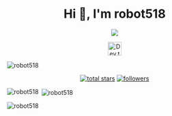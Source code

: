 <h1 align="center">Hi 👋, I'm robot518</h1>
<p align="center">
  <!-- Typing SVG by robot518 - https://github.com/robot518/readme-typing-svg -->
  <a href="https://github.com/robot518/readme-typing-svg">
    <img src="https://readme-typing-svg.demolab.com/?lines=Full-stack%20game/web/app%20developer;Experienced%20Game%20Designer;10%2B%20years%20of%20coding%20experience;Always%20learning%20new%20things&font=Fira%20Code&center=true&width=440&height=45&color=f75c7e&vCenter=true&pause=1000&size=22" /></a>
</p>

<!-- Social icons section -->
<p align="center">
  <a href="https://www.zhihu.com/people/chen-ye-85-82"><img width="32px" alt="Dev.to" title="robot518 Dev.to" src="https://i.imgur.com/71YSD3L.png"></a>
<!--   &#8287;&#8287;&#8287;&#8287;&#8287;
  <a href="http://eyl327.mywebcommunity.org/promos/"><img width="32px" alt="Free Stuff" title="Free gifts for you" src="https://i.imgur.com/0uVwkoZ.png"/></a> -->
</p>

<p align="left"> <img src="https://komarev.com/ghpvc/?username=robot518&label=Profile%20views&color=0e75b6&style=flat" alt="robot518" /> </p>

<!-- Social badges section -->
<!-- Badges with custom icons - https://github.com/robot518/custom-icon-badges -->
<p align="center">
  <a href="https://github.com/robot518?tab=repositories&sort=stargazers">
    <img alt="total stars" title="Total stars on GitHub" src="https://custom-icon-badges.demolab.com/github/stars/robot518?color=55960c&style=for-the-badge&labelColor=488207&logo=star"/></a>
  <a href="https://github.com/robot518?tab=followers">
    <img alt="followers" title="Follow me on Github" src="https://custom-icon-badges.demolab.com/github/followers/robot518?color=236ad3&labelColor=1155ba&style=for-the-badge&logo=person-add&label=Follow&logoColor=white"/></a>
</p>

<p><img align="left" src="https://github-readme-stats.vercel.app/api/top-langs?username=robot518&show_icons=true&locale=en&layout=compact" alt="robot518" /></p>

<p>&nbsp;<img align="center" src="https://github-readme-stats.vercel.app/api?username=robot518&show_icons=true&locale=en" alt="robot518" /></p>

<p><img align="center" src="https://github-readme-streak-stats.herokuapp.com/?user=robot518&" alt="robot518" /></p>

